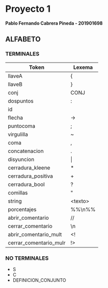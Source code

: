 # Proyecto 1

**Pablo Fernando Cabrera Pineda  -  201901698**

## ALFABETO

### TERMINALES

| Token | Lexema |
| --- | --- |
| llaveA |{ |
| llaveB | } |
| conj | CONJ |
| dospuntos | : |
| id | <identificador> |
| flecha | -> |
| puntocoma | ; |
| virgulilla | ~ |
| coma | , |
| concatenacion | . |
| disyuncion | \| |
| cerradura_kleene | * |
| cerradura_positiva | + |
| cerradura_bool | ? |
| comillas | " |
| string | \<texto> |
| porcentajes | %%\n%%|
| abrir_comentario | // |
| cerrar_comentario | \n |
| abrir_comentario_mult	| <! |
| cerrar_comentario_mulr | !> |
    
### NO TERMINALES

- S
- C
- DEFINICION_CONJUNTO
